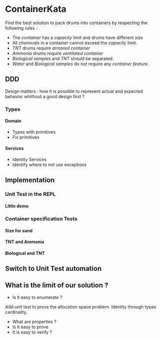 # ContainerKata

Find the best solution to pack drums into containers by respecting the following rules : 

- The *container* has a *capacity* limit and drums have different *size*
- All *chemicals* in a container cannot exceed the *capacity* limit.
- *TNT* drums require *armored* *container*
- *Ammonia* drums require *ventilated* *container*
- *Biological samples* and *TNT* should be separated.
- *Water* and *Biological samples* do not require any *container feature*.

## DDD

Design matters : how it is possible to represent actual and expected behavior whithout a good design first ?

### Types

#### Domain
- Types with primitives
- Fix primitives

#### Services
- Identity Services
- Identify where to not use exceptions

## Implementation

### Unit Test in the REPL

#### Little demo

### Container specification Tests

#### Size for sand
#### TNT and Ammonia
#### Biological and TNT

## Switch to Unit Test automation

## What is the limit of our solution ?
- Is it easy to enumerate ?

Add unit test to prove the allocation space problem.
Identity through types cardinality.

- What are properties ?
- Is it easy to prove
- It is easy to verify ?